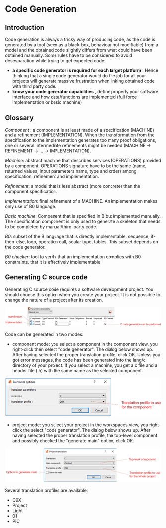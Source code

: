 # Code Generation

## Introduction
Code generation is always a tricky way of producing code, as the code is generated by a tool (seen as a black-box, behaviour not modifiable) from a model and the obtained code slightly differs from what could have been obtained manually. 
Some rules have to be considered to avoid desesparation while trying to get expected code:
* __a specific code generator is required for each target platform__ . Hence thinking that a single code generator would do the job for all your projects will generate massive frustration when linking obtained code with third party code.
* __know your code generator capabilities__ , define properly your software interface and how data/functions are implemented (full force implementation or basic machine) 


## Glossary

*Component* : a component is at least made of a specification (MACHINE) and a refinement (IMPLEMENTATION). When the transformation from the specification to the implementation generates too many proof obligations, one or several intermediate refinements might be needed (MACHINE -> REFINEMENT -> ... -> IMPLEMENTATION).

*Machine*: abstract machine that describes services (OPERATIONS) provided by a component. OPERATIONS signature have to be the same (name, returned values, input parameters name, type and order) among specification, refinement and implementation.

*Refinement*: a model that is less abstract (more concrete) than the component specification.

*Implementation*: final refinement of a MACHINE. An implementation makes only use of B0 language. 

*Basic machine*: Compenent that is specified in B but implemented manually. The specification component is only used to generate a skeleton that needs to be completed by manual/third-party code. 

*B0*:				subset of the B language that is directly implementable: sequence, if-then-else, loop, operation call, scalar type, tables. This subset depends on the code generator.

*B0 checker*:		tool to verify that an implementation complies with B0 constraints, that it is effectively implementable

## Generating C source code

Generating C source code requires a software development project. You should choose this option when you create your project. It is not possible to change the nature of a project after its creation. 


![Example of a project status](images/status.jpg)

Code can be generated in two modes:
* component mode: you select a component in the component view, you right-click then select "code generator". The dialog below shows up. After having selected the proper translation profile, click OK. Unless you got error messages, the code has been generated into the lang/c directory of your project.
If you select a machine, you get a c file and a header file (.h) with the same name as the selected component.

![Component Code Generation Dialog](images/component-generation.jpg)

* project mode: you select your project in the workspaces view, you right-click the select "code generator". The dialog below shows up. After having selected the proper translation profile, the top-level component and possibly checked the "generate main" option, click OK.

![Project Code Generation Dialog](images/project-generation.jpg)


Several translation profiles are available:
* C9X
* Project
* Light
* 01
* PIC